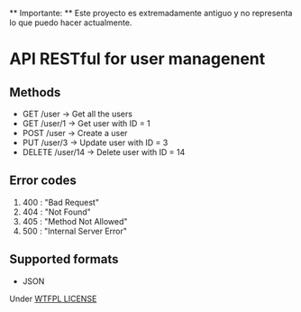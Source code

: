 ** Importante: ** Este proyecto es extremadamente antiguo y no representa lo que puedo hacer actualmente.

# API RESTful for user managenent #

## Methods ##

* GET /user → Get all the users
* GET /user/1 → Get user with ID = 1
* POST /user → Create a user
* PUT /user/3 → Update user with ID = 3
* DELETE /user/14 → Delete user with ID = 14

## Error codes ##

1. 400 : "Bad Request"
2. 404 : "Not Found"
3. 405 : "Method Not Allowed"
4. 500 : "Internal Server Error"

## Supported formats ##

* JSON

Under [WTFPL LICENSE](LICENSE)
